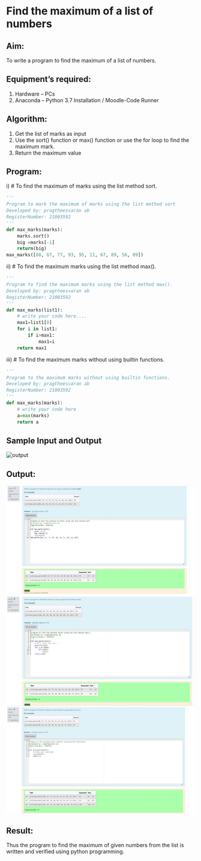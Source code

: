 # Find the maximum of a list of numbers
## Aim:
To write a program to find the maximum of a list of numbers.
## Equipment’s required:
1.	Hardware – PCs
2.	Anaconda – Python 3.7 Installation / Moodle-Code Runner
## Algorithm:
1.	Get the list of marks as input
2.	Use the sort() function or max() function or use the for loop to find the maximum mark.
3.	Return the maximum value
## Program:

i)	# To find the maximum of marks using the list method sort.
```Python
''' 
Program to mark the maximum of marks using the list method sort
Developed by: pragtheesvaran ab
RegisterNumber: 21003592
'''
def max_marks(marks):
    marks.sort()
    big =marks[-1]
    return(big)
max_marks([88, 67, 77, 93, 95, 11, 67, 89, 56, 89])


```

ii)	# To find the maximum marks using the list method max().
```Python
''' 
Program to find the maximum marks using the list method max().
Developed by: pragtheesvaran ab
RegisterNumber: 21003592
'''
def max_marks(list1):
    # write your code here....
    max1=list1[0]
    for i in list1:
        if i>max1:
            max1=i
    return max1


```

iii) # To find the maximum marks without using builtin functions.
```Python
''' 
Program to the maximum marks without using builtin functions.
Developed by: pragtheesvaran ab
RegisterNumber: 21003592
'''
def max_marks(marks):
    # write your code here
    a=max(marks)
    return a


```
## Sample Input and Output
![output](./img/max_marks1.jpg) 

## Output:
![github logo](ex1.jpg) 
![github logo](ex2.jpg) 
![github logo](ex3.jpg) 

## Result:
Thus the program to find the maximum of given numbers from the list is written and verified using python programming.